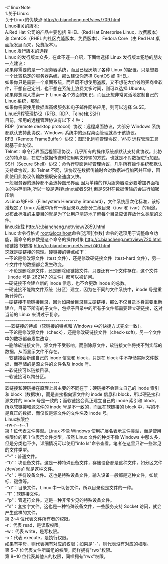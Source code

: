-# linuxNote
<br>1.关于Linux:
<br>  关于Linux的优缺点:http://c.biancheng.net/view/709.html
<br> Linux相关的版本:
<br> A.Red Hat 公司的产品主要包括 RHEL（Red Hat Enterprise Linux，收费版本）和 CentOS（RHEL 的社区克隆版本，免费版本）、Fedora Core（由 Red Hat 桌面版发展而来，免费版本）。
<br>Linux 发行版本的选择
<br>Linux 的发行版本众多，在此不逐一介绍，下面给选择 Linux 发行版本犯愁的朋友一点建议：
<br>如果你需要的是一个服务器系统，而且已经厌烦了各种 Linux 的配置，只是想要一个比较稳定的服务器系统，那么建议你选择 CentOS 或 RHEL。
<br>如果你只是需要一个桌面系统，而且既不想使用盗版，又不想花大价钱购买商业软件，不想自己定制，也不想在系统上浪费太多时间，则可以选择 Ubuntu。
<br>如果你想深入摸索一下 Linux 各个方面的知识，而且还想非常灵活地定制自己的 Linux 系统，那就.
<br>如果你需要使用数据库高级服务和电子邮件网络应用，则可以选择 SuSE。
<br> Linux远程管理协议（RFB、RDP、Telnet和SSH）
<br>目前，常用的远程管理协议有以下 4 种：
<br>RDP（remote desktop protocol）协议：远程桌面协议，大部分 Windows 系统都默认支持此协议，Windows 系统中的远程桌面管理就基于该协议。
<br>RFB（Remote FrameBuffer）协议：图形化远程管理协议，VNC 远程管理工具就基于此协议。
<br>Telnet：命令行界面远程管理协议，几乎所有的操作系统都默认支持此协议。此协议的特点是，在进行数据传送时使用明文传输的方式，也就是不对数据进行加密。
<br>SSH（Secure Shell）协议：命令行界面远程管理协议，几乎所有操作系统都默认支持此协议。和 Telnet 不同，该协议在数据传输时会对数据进行加密并压缩，因此使用此协议传输数据既安全速度又快。
<br> 一般服务器的选择都不会选择图形界面,因为单纯的作为服务器没必要增加界面相关的内存消耗,所以一般是选择telnet或者SSH,但是SSH在数据传输的会进行加密压缩
<br> △Linux的FHS（Filesystem Hierarchy Standard），文件系统层次化标准，该标准规定了 Linux 系统中所有一级目录以及部分二级目录（/usr 和 /var）的用途。发布此标准的主要目的就是为了让用户清楚地了解每个目录应该存放什么类型的文件。
<br> linxu:挂载 http://c.biancheng.net/view/2859.html
<br> Linux 命令行格式 [root@localhost](这里因为GitHub相关的格式问题所以需要不是准确的命令行格式)命令[选项][参数] 命令的选项用于调整命令功能，而命令的参数是这个命令的操作对象 http://c.biancheng.net/view/720.html
<br> 硬链接 软链接 http://c.biancheng.net/view/740.html
<br>这就是硬链接的原理。硬链接的特点如下：
<br>--不论是修改源文件（test 文件），还是修改硬链接文件（test-hard 文件），另一个文件中的数据都会发生改变。
<br>--不论是删除源文件，还是删除硬链接文件，只要还有一个文件存在，这个文件（inode 号是 262147 的文件）都可以被访问。
<br>--硬链接不会建立新的 inode 信息，也不会更改 inode 的总数。
<br>--硬链接不能跨文件系统（分区）建立，因为在不同的文件系统中，inode 号是重新计算的。
<br>--硬链接不能链接目录，因为如果给目录建立硬链接，那么不仅目录本身需要重新建立，目录下所有的子文件，包括子目录中的所有子文件都需要建立硬链接，这对当前的 Linux 来讲过于复杂。
<br> ------------------------------------
<br> ---软链接的特点（软链接的特点和 Windows 中的快捷方式完全一致）。
<br>--不论是修改源文件（check），还是修改硬链接文件（check-soft)，另一个文件中的数据都会发生改变。
<br>--删除软链接文件，源文件不受影响。而删除原文件，软链接文件将找不到实际的数据，从而显示文件不存在。
<br>--软链接会新建自己的 inode 信息和 block，只是在 block 中不存储实际文件数据，而存储的是源文件的文件名及 inode 号。
<br>--软链接可以链接目录。
<br>--软链接可以跨分区。
<br>---------------------------
<br> 软链接和硬链接在原理上最主要的不同在于：硬链接不会建立自己的 inode 索引和 block（数据块），而是直接指向源文件的 inode 信息和 block，所以硬链接和源文件的 inode 号是一致的；而软链接会真正建立自己的 inode 索引和 block，所以软链接和源文件的 inode 号是不一致的，而且在软链接的 block 中，写的不是真正的数据，而仅仅是源文件的文件名及 inode 号。
<br> Linux权限位
<br> -rw-r--r--.1 
<br>第 1 位代表文件类型。Linux 不像 Windows 使用扩展名表示文件类型，而是使用权限位的第 1 位表示文件类型。虽然 Linux 文件的种类不像 Windows 中那么多，但是分类也不少，详细情况可以使用"info ls"命令查看。笔者在这里只讲一些常见的文件类型。
<br>-"-"：普通文件。
<br>-"b"：块设备文件。这是一种特殊设备文件，存储设备都是这种文件，如分区文件 /dev/sda1 就是这种文件。
<br>-"c"：字符设备文件。这也是特殊设备文件，输入设备一般都是这种文件，如鼠标、键盘等。
<br>-"d"：目录文件。Linux 中一切皆文件，所以目录也是文件的一种。
<br>-"l"：软链接文件。
<br>-"p"：管道符文件。这是一种非常少见的特殊设备文件。
<br>-"s"：套接字文件。这也是一种特殊设备文件，一些服务支持 Socket 访问，就会产生这样的文件。
<br>第 2~4 位代表文件所有者的权限。
<br>-r：代表 read，是读取权限。
<br>-w：代表 write，是写权限。
<br>-x：代表 execute，是执行权限。
<br>如果有字母，则代表拥有对应的权限；如果是"-"，则代表没有对应的权限。
<br>第 5~7 位代表文件所属组的权限，同样拥有"rwx"权限。
<br>第 8~10 位代表其他人的权限，同样拥有"rwx"权限。
